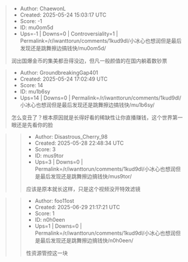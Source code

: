 > - Author: ChaewonL
> - Created: 2025-05-24 15:03:17 UTC
> - Score: -1
> - ID: mu0om5d
> - Ups=-1 | Downs=0 | Controversiality=1 | Permalink=/r/iwanttorun/comments/1kud9dl/小冰心也想润但是最后发现还是跳舞擦边搞钱快/mu0om5d/
>
> 润出国爆金币的集美都丑得没边，但凡一般颜值的在国内躺着数钞票

> - Author: GroundbreakingGap401
> - Created: 2025-05-24 17:02:49 UTC
> - Score: 14
> - ID: mu1b6sy
> - Ups=14 | Downs=0 | Permalink=/r/iwanttorun/comments/1kud9dl/小冰心也想润但是最后发现还是跳舞擦边搞钱快/mu1b6sy/
>
> 怎么变丑了？根本原因就是长得好看的稀缺性让你直播赚钱，这个世界第一眼还是先看你的脸

>> - Author: Disastrous_Cherry_98
>> - Created: 2025-05-28 22:48:34 UTC
>> - Score: 3
>> - ID: mus9tor
>> - Ups=3 | Downs=0 | Permalink=/r/iwanttorun/comments/1kud9dl/小冰心也想润但是最后发现还是跳舞擦边搞钱快/mus9tor/
>>
>> 应该是原本就长这样，只是这个视频没开特效滤镜

>> - Author: foo11ost
>> - Created: 2025-06-29 21:17:21 UTC
>> - Score: 1
>> - ID: n0h0een
>> - Ups=1 | Downs=0 | Permalink=/r/iwanttorun/comments/1kud9dl/小冰心也想润但是最后发现还是跳舞擦边搞钱快/n0h0een/
>>
>> 性资源管控这一块
